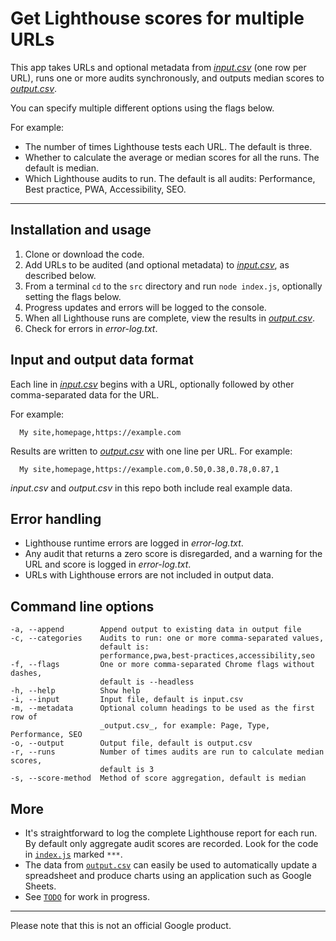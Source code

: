 # Get Lighthouse scores for multiple URLs

This app takes URLs and optional metadata from [_input.csv_](src/input.csv) (one row per URL), runs one or more audits synchronously, and outputs median scores to [_output.csv_](src/output.csv). 

You can specify multiple different options using the flags below.

For example:

- The number of times Lighthouse tests each URL. The default is three.
- Whether to calculate the average or median scores for all the runs. The default is median.
- Which Lighthouse audits to run. The default is all audits: Performance, Best practice, PWA, Accessibility, SEO.

---

## Installation and usage

1. Clone or download the code.
2. Add URLs to be audited (and optional metadata) to [_input.csv_](src/input.csv), as described below.
3. From a terminal `cd` to the `src` directory and run `node index.js`, optionally setting the flags below. 
4. Progress updates and errors will be logged to the console. 
5. When all Lighthouse runs are complete, view the results in [_output.csv_](src/output.csv).
6. Check for errors in _error-log.txt_.

## Input and output data format

Each line in [_input.csv_](src/input.csv) begins with a URL, optionally followed by other comma-separated data for the URL. 

For example: 
```
  My site,homepage,https://example.com
```
Results are written to [_output.csv_](src/output.csv) with one line per URL. For example: 

```
  My site,homepage,https://example.com,0.50,0.38,0.78,0.87,1
```
_input.csv_ and _output.csv_ in this repo both include real example data.

## Error handling

- Lighthouse runtime errors are logged in _error-log.txt_.
- Any audit that returns a zero score is disregarded, and a warning for the URL and score is logged in _error-log.txt_.
- URLs with Lighthouse errors are not included in output data.


## Command line options

```
-a, --append        Append output to existing data in output file
-c, --categories    Audits to run: one or more comma-separated values,
                    default is:
                    performance,pwa,best-practices,accessibility,seo
-f, --flags         One or more comma-separated Chrome flags without dashes,
                    default is --headless
-h, --help          Show help                                         
-i, --input         Input file, default is input.csv
-m, --metadata      Optional column headings to be used as the first row of 
                    _output.csv_, for example: Page, Type, Performance, SEO
-o, --output        Output file, default is output.csv
-r, --runs          Number of times audits are run to calculate median scores,
                    default is 3
-s, --score-method  Method of score aggregation, default is median
```

##  More

- It's straightforward to log the complete Lighthouse report for each run. By default only aggregate audit scores are recorded. Look for the code in [`index.js`](src/index.js) marked `***`.
- The data from [`output.csv`](src/output.csv) can easily be used to automatically update a spreadsheet and produce charts using an application such as Google Sheets.
- See [`TODO`](TODO) for work in progress.


---

Please note that this is not an official Google product.

